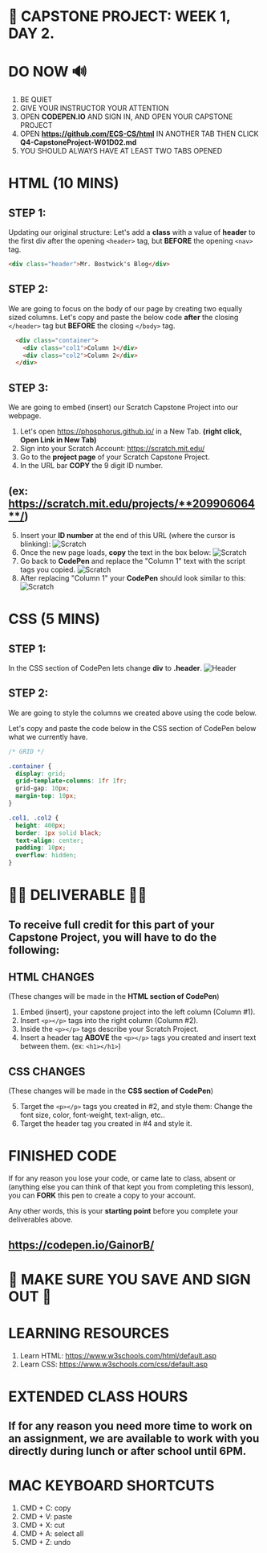 # 📌 CAPSTONE PROJECT: WEEK 1, DAY 2.

# DO NOW 🔊

1.  BE QUIET
2.  GIVE YOUR INSTRUCTOR YOUR ATTENTION
3.  OPEN **CODEPEN.IO** AND SIGN IN, AND OPEN YOUR CAPSTONE PROJECT
4.  OPEN **https://github.com/ECS-CS/html** IN ANOTHER TAB THEN CLICK **Q4-CapstoneProject-W01D02.md**
5.  YOU SHOULD ALWAYS HAVE AT LEAST TWO TABS OPENED

# HTML (10 MINS)

## STEP 1:

Updating our original structure: Let's add a **class** with a value of **header** to the first div after the opening `<header>` tag, but **BEFORE** the opening `<nav>` tag.

```html
<div class="header">Mr. Bostwick's Blog</div>
```

## STEP 2: 

We are going to focus on the body of our page by creating two equally sized columns. Let's copy and paste the below code **after** the closing `</header>` tag but **BEFORE** the closing `</body>` tag.

```html
  <div class="container">
    <div class="col1">Column 1</div>
    <div class="col2">Column 2</div>
  </div>
```

## STEP 3:

We are going to embed (insert) our Scratch Capstone Project into our webpage.

1. Let's open https://phosphorus.github.io/ in a New Tab. **(right click, Open Link in New Tab)**
2. Sign into your Scratch Account: https://scratch.mit.edu/
3. Go to the **project page** of your Scratch Capstone Project.
4. In the URL bar **COPY** the 9 digit ID number. 
## (ex: https://scratch.mit.edu/projects/**209906064**/)
5. Insert your **ID number** at the end of this URL (where the cursor is blinking):
![Scratch](./assets/phos.png)
6. Once the new page loads, **copy** the text in the box below:
![Scratch](./assets/embedscratch.png)
7. Go back to **CodePen** and replace the "Column 1" text with the script tags you copied.
![Scratch](./assets/first.png)
8. After replacing "Column 1" your **CodePen** should look similar to this:
![Scratch](./assets/second.png)

# CSS (5 MINS)

## STEP 1:

In the CSS section of CodePen lets change **div** to **.header**.
![Header](./assets/header.png)

## STEP 2:

We are going to style the columns we created above using the code below. 

Let's copy and paste the code below in the CSS section of CodePen below what we currently have.

```css
/* GRID */

.container {
  display: grid;
  grid-template-columns: 1fr 1fr;
  grid-gap: 10px;
  margin-top: 10px;
}

.col1, .col2 {
  height: 400px;
  border: 1px solid black;
  text-align: center;
  padding: 10px;
  overflow: hidden;
}
```

# 🚨🚨 DELIVERABLE 🚨🚨

## To receive full credit for this part of your Capstone Project, you will have to do the following:

## HTML CHANGES

(These changes will be made in the **HTML section of CodePen**)

1. Embed (insert), your capstone project into the left column (Column #1).
2. Insert `<p></p>` tags into the right column (Column #2).
3. Inside the `<p></p>` tags describe your Scratch Project.
4. Insert a header tag **ABOVE** the `<p></p>` tags you created and insert text between them. (ex: `<h1></h1>`)

## CSS CHANGES

(These changes will be made in the **CSS section of CodePen**)

5. Target the `<p></p>` tags you created in #2, and style them: Change the font size, color, font-weight, text-align, etc..
6. Target the header tag you created in #4 and style it.


# FINISHED CODE

If for any reason you lose your code, or came late to class, absent or (anything else you can think of that kept you from completing this lesson), you can **FORK** this pen to create a copy to your account.

Any other words, this is your **starting point** before you complete your deliverables above.

## https://codepen.io/GainorB/


# 🚨 MAKE SURE YOU SAVE AND SIGN OUT 🚨


# LEARNING RESOURCES

1.  Learn HTML: https://www.w3schools.com/html/default.asp
2.  Learn CSS: https://www.w3schools.com/css/default.asp


# EXTENDED CLASS HOURS

## If for any reason you need more time to work on an assignment, we are available to work with you directly during lunch or after school until 6PM.

# MAC KEYBOARD SHORTCUTS
1. CMD + C: copy
2. CMD + V: paste
3. CMD + X: cut
4. CMD + A: select all
5. CMD + Z: undo
